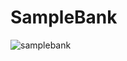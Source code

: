 # SampleBank
![samplebank](https://github.com/alperenkucukali/SampleBank/assets/38986621/8ca92cda-9cc9-4b0d-af24-ceec8ac28cde)
